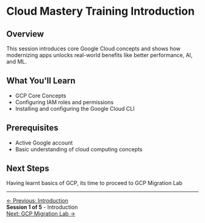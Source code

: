 #  Cloud Mastery Training Introduction
## Overview

This session introduces core Google Cloud concepts and shows how modernizing apps unlocks real-world benefits like better performance, AI, and ML.

## What You'll Learn

- GCP Core Concepts
- Configuring IAM roles and permissions
- Installing and configuring the Google Cloud CLI

## Prerequisites

- Active Google account
- Basic understanding of cloud computing concepts

## Next Steps

Having learnt basics of GCP, its time to proceed to GCP Migration Lab

---
<div class="page-nav">
  <div class="nav-item">
    <a href="../introduction/" class="btn-secondary">← Previous: Introduction</a>
  </div>
  <div class="nav-item">
    <span><strong>Session 1 of 5</strong> - Introduction</span>
  </div>
  <div class="nav-item">
    <a href="../gcp-migration-lab" class="btn-primary">Next: GCP Migration Lab →</a>
  </div>
</div>